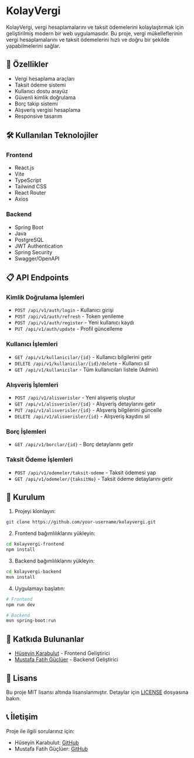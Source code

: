 # KolayVergi

KolayVergi, vergi hesaplamalarını ve taksit ödemelerini kolaylaştırmak için geliştirilmiş modern bir web uygulamasıdır. Bu proje, vergi mükelleflerinin vergi hesaplamalarını ve taksit ödemelerini hızlı ve doğru bir şekilde yapabilmelerini sağlar.

## 🚀 Özellikler

- Vergi hesaplama araçları
- Taksit ödeme sistemi
- Kullanıcı dostu arayüz
- Güvenli kimlik doğrulama
- Borç takip sistemi
- Alışveriş vergisi hesaplama
- Responsive tasarım

## 🛠️ Kullanılan Teknolojiler

### Frontend
- React.js
- Vite
- TypeScript
- Tailwind CSS
- React Router
- Axios

### Backend
- Spring Boot
- Java
- PostgreSQL
- JWT Authentication
- Spring Security
- Swagger/OpenAPI

## 📋 API Endpoints

### Kimlik Doğrulama İşlemleri
- `POST /api/v1/auth/login` - Kullanıcı girişi
- `POST /api/v1/auth/refresh` - Token yenileme
- `POST /api/v1/auth/register` - Yeni kullanıcı kaydı
- `PUT /api/v1/auth/update` - Profil güncelleme

### Kullanıcı İşlemleri
- `GET /api/v1/kullanicilar/{id}` - Kullanıcı bilgilerini getir
- `DELETE /api/v1/kullanicilar/{id}/delete` - Kullanıcı sil
- `GET /api/v1/kullanicilar` - Tüm kullanıcıları listele (Admin)

### Alışveriş İşlemleri
- `POST /api/v1/alisverisler` - Yeni alışveriş oluştur
- `GET /api/v1/alisverisler/{id}` - Alışveriş detaylarını getir
- `PUT /api/v1/alisverisler/{id}` - Alışveriş bilgilerini güncelle
- `DELETE /api/v1/alisverisler/{id}` - Alışveriş kaydını sil

### Borç İşlemleri
- `GET /api/v1/borclar/{id}` - Borç detaylarını getir

### Taksit Ödeme İşlemleri
- `POST /api/v1/odemeler/taksit-odeme` - Taksit ödemesi yap
- `GET /api/v1/odemeler/{taksitNo}` - Taksit ödeme detaylarını getir

## 🚀 Kurulum

1. Projeyi klonlayın:
```bash
git clone https://github.com/your-username/kolayvergi.git
```

2. Frontend bağımlılıklarını yükleyin:
```bash
cd kolayvergi-frontend
npm install
```

3. Backend bağımlılıklarını yükleyin:
```bash
cd kolayvergi-backend
mvn install
```

4. Uygulamayı başlatın:
```bash
# Frontend
npm run dev

# Backend
mvn spring-boot:run
```

## 👥 Katkıda Bulunanlar

- [Hüseyin Karabulut](https://github.com/hsynkbulut) - Frontend Geliştirici
- [Mustafa Fatih Güçlüer](https://github.com/mfgucluer) - Backend Geliştirici

## 📝 Lisans

Bu proje MIT lisansı altında lisanslanmıştır. Detaylar için [LICENSE](LICENSE) dosyasına bakın.

## 📞 İletişim

Proje ile ilgili sorularınız için:
- Hüseyin Karabulut: [GitHub](https://github.com/hsynkbulut)
- Mustafa Fatih Güçlüer: [GitHub](https://github.com/mfgucluer)
